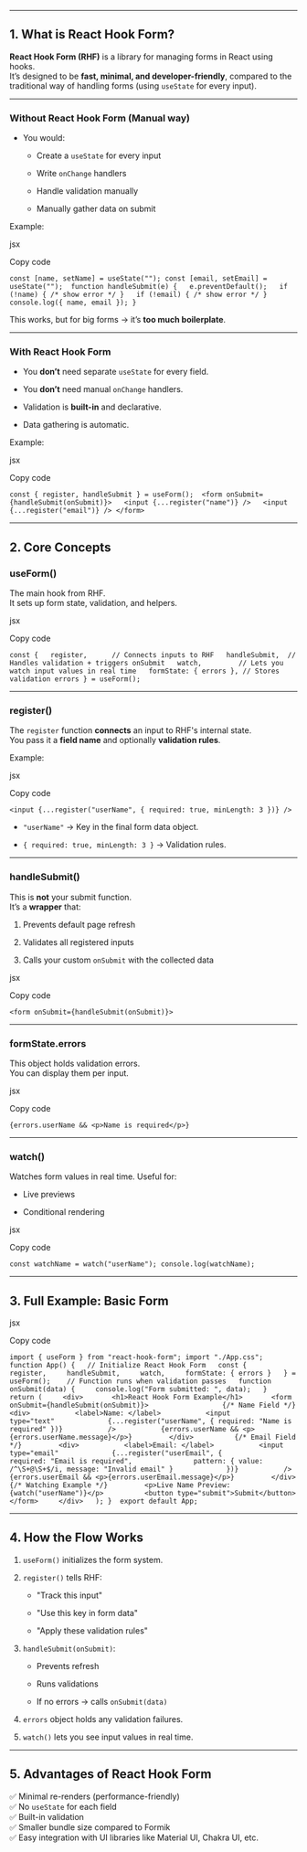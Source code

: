 
---

## **1. What is React Hook Form?**

**React Hook Form (RHF)** is a library for managing forms in React using hooks.  
It’s designed to be **fast, minimal, and developer-friendly**, compared to the traditional way of handling forms (using `useState` for every input).

---

### **Without React Hook Form (Manual way)**

- You would:
    
    - Create a `useState` for every input
        
    - Write `onChange` handlers
        
    - Handle validation manually
        
    - Manually gather data on submit
        

Example:

jsx

Copy code

`const [name, setName] = useState(""); const [email, setEmail] = useState("");  function handleSubmit(e) {   e.preventDefault();   if (!name) { /* show error */ }   if (!email) { /* show error */ }   console.log({ name, email }); }`

This works, but for big forms → it’s **too much boilerplate**.

---

### **With React Hook Form**

- You **don’t** need separate `useState` for every field.
    
- You **don’t** need manual `onChange` handlers.
    
- Validation is **built-in** and declarative.
    
- Data gathering is automatic.
    

Example:

jsx

Copy code

`const { register, handleSubmit } = useForm();  <form onSubmit={handleSubmit(onSubmit)}>   <input {...register("name")} />   <input {...register("email")} /> </form>`

---

## **2. Core Concepts**

### **useForm()**

The main hook from RHF.  
It sets up form state, validation, and helpers.

jsx

Copy code

`const {   register,      // Connects inputs to RHF   handleSubmit,  // Handles validation + triggers onSubmit   watch,         // Lets you watch input values in real time   formState: { errors }, // Stores validation errors } = useForm();`

---

### **register()**

The `register` function **connects** an input to RHF's internal state.  
You pass it a **field name** and optionally **validation rules**.

Example:

jsx

Copy code

`<input {...register("userName", { required: true, minLength: 3 })} />`

- `"userName"` → Key in the final form data object.
    
- `{ required: true, minLength: 3 }` → Validation rules.
    

---

### **handleSubmit()**

This is **not** your submit function.  
It’s a **wrapper** that:

1. Prevents default page refresh
    
2. Validates all registered inputs
    
3. Calls your custom `onSubmit` with the collected data
    

jsx

Copy code

`<form onSubmit={handleSubmit(onSubmit)}>`

---

### **formState.errors**

This object holds validation errors.  
You can display them per input.

jsx

Copy code

`{errors.userName && <p>Name is required</p>}`

---

### **watch()**

Watches form values in real time. Useful for:

- Live previews
    
- Conditional rendering
    

jsx

Copy code

`const watchName = watch("userName"); console.log(watchName);`

---

## **3. Full Example: Basic Form**

jsx

Copy code

`import { useForm } from "react-hook-form"; import "./App.css";  function App() {   // Initialize React Hook Form   const {     register,     handleSubmit,     watch,     formState: { errors }   } = useForm();    // Function runs when validation passes   function onSubmit(data) {     console.log("Form submitted: ", data);   }    return (     <div>       <h1>React Hook Form Example</h1>       <form onSubmit={handleSubmit(onSubmit)}>                  {/* Name Field */}         <div>           <label>Name: </label>           <input             type="text"             {...register("userName", { required: "Name is required" })}           />           {errors.userName && <p>{errors.userName.message}</p>}         </div>          {/* Email Field */}         <div>           <label>Email: </label>           <input             type="email"             {...register("userEmail", {               required: "Email is required",               pattern: { value: /^\S+@\S+$/i, message: "Invalid email" }             })}           />           {errors.userEmail && <p>{errors.userEmail.message}</p>}         </div>          {/* Watching Example */}         <p>Live Name Preview: {watch("userName")}</p>          <button type="submit">Submit</button>       </form>     </div>   ); }  export default App;`

---

## **4. How the Flow Works**

1. `useForm()` initializes the form system.
    
2. `register()` tells RHF:
    
    - "Track this input"
        
    - "Use this key in form data"
        
    - "Apply these validation rules"
        
3. `handleSubmit(onSubmit)`:
    
    - Prevents refresh
        
    - Runs validations
        
    - If no errors → calls `onSubmit(data)`
        
4. `errors` object holds any validation failures.
    
5. `watch()` lets you see input values in real time.
    

---

## **5. Advantages of React Hook Form**

✅ Minimal re-renders (performance-friendly)  
✅ No `useState` for each field  
✅ Built-in validation  
✅ Smaller bundle size compared to Formik  
✅ Easy integration with UI libraries like Material UI, Chakra UI, etc.